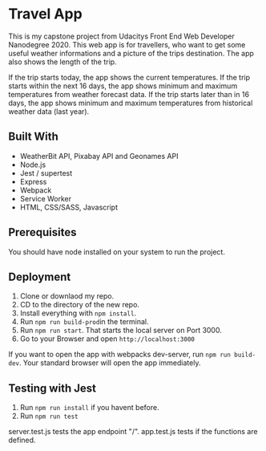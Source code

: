 # Travel App
This is my capstone project from Udacitys Front End Web Developer Nanodegree 2020.
This web app is for travellers, who want to get some useful weather informations and a picture of the trips destination. The app also shows the length of the trip.

If the trip starts today, the app shows the current temperatures.
If the trip starts within the next 16 days, the app shows minimum and maximum temperatures from weather forecast data.
If the trip starts later than in 16 days, the app shows minimum and maximum temperatures from historical weather data (last year).


## Built With
- WeatherBit API, Pixabay API and Geonames API
- Node.js
- Jest / supertest
- Express
- Webpack
- Service Worker
- HTML, CSS/SASS, Javascript


## Prerequisites
You should have node installed on your system to run the project.

## Deployment
1) Clone or downlaod my repo.
2) CD to the directory of the new repo.
3) Install everything with `npm install`.
4) Run `npm run build-prod`in the terminal.
5) Run `npm run start`. That starts the local server on Port 3000.
6) Go to your Browser and open `http://localhost:3000`

If you want to open the app with webpacks dev-server, run `npm run build-dev`. Your standard browser will open the app immediately. 

## Testing with Jest
1) Run `npm run install` if you havent before.
2) Run `npm run test`

server.test.js tests the app endpoint "/".
app.test.js tests if the functions are defined.
